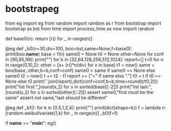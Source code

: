 
# bootstrapeg

from eg        import eg
from random    import random as r
from bootstrap import bootstrap as bst
from time      import process_time as now
import random

def base0(n):
  return [r() for _ in range(n)]

@eg
def _b0(n=30,div=100, boo=bst,same=None,f=base0):
  print(boo.__name__)
  base = f(n)
  same0 = None
  t0 = None
  other=None
  for conf in [90,95,99]:
    print("")
    for b in [32,64,128,256,512,1024]:
      report=[]
      t=0
      for n in range(0,10,2):
        other   = [x+ (r()*n/div) for x in base]
        t1      = now()
        same    = boo(base, other,b=b,conf=conf)
        same0   = same if same0 == None else same0
        t2      = now()
        t      += t2 - t1
        report += ["=" if same else "."]
      t0 = t if t0 == None else t0
      print(''.join(report),dict(conf=conf,b=b,time=round(t/t0,2)))
  print("list first:",[round(x,2) for x in sorted(base)[::2]])
  print("list  last:",[round(x,2) for x in sorted(other)[::2]])
  assert same0,"first must be the same"
  assert not same,"last should be different"
        
@eg
def _b1():
  for k in [0.5,1,2,4]:
    print("")
    print(dict(shape=k))
    f = lambda n: [random.weibullvariate(1,k)
                   for _ in range(n)]
    _b0(f=f)
  
  
if __name__ == "__main__": eg()
```

